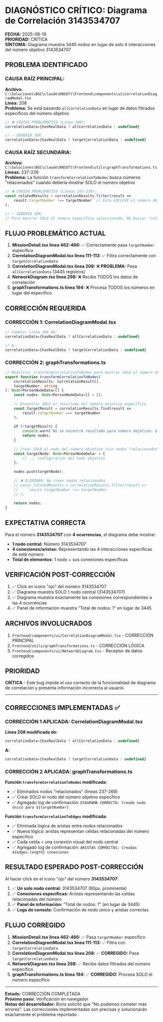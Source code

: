 # DIAGNÓSTICO CRÍTICO: Diagrama de Correlación 3143534707

**FECHA:** 2025-08-19  
**PRIORIDAD:** CRÍTICA  
**SÍNTOMA:** Diagrama muestra 3445 nodos en lugar de solo 4 interacciones del número objetivo 3143534707

## PROBLEMA IDENTIFICADO

### **CAUSA RAÍZ PRINCIPAL:**
**Archivo:** `C:\Soluciones\BGC\claude\KNSOft\Frontend\components\ui\CorrelationDiagramModal.tsx`  
**Línea:** 208  
**Problema:** Se está pasando `allCorrelationData` en lugar de datos filtrados específicos del número objetivo

```typescript
// ❌ CÓDIGO PROBLEMÁTICO (Línea 208):
correlationData={hasRealData ? allCorrelationData : undefined}

// ✅ DEBERÍA SER:
correlationData={hasRealData ? targetCorrelationData : undefined}
```

### **CAUSA RAÍZ SECUNDARIA:**
**Archivo:** `C:\Soluciones\BGC\claude\KNSOft\Frontend\utils\graphTransformations.ts`  
**Líneas:** 237-239  
**Problema:** La función `transformCorrelationToNodes` busca números "relacionados" cuando debería mostrar SOLO el número objetivo

```typescript
// ❌ CÓDIGO PROBLEMÁTICO (Líneas 237-239):
const relatedResults = correlationResults.filter(result => 
    result.targetNumber !== targetNumber  // Esto EXCLUYE el número objetivo
);

// ✅ DEBERÍA SER:
// Para mostrar SOLO el número específico seleccionado, NO buscar "relacionados"
```

## FLUJO PROBLEMÁTICO ACTUAL

1. **MissionDetail.tsx línea 462-466:** ✅ Correctamente pasa `targetNumber` específico
2. **CorrelationDiagramModal.tsx línea 111-113:** ✅ Filtra correctamente con `targetCorrelationData`
3. **CorrelationDiagramModal.tsx línea 208:** ❌ **PROBLEMA:** Pasa `allCorrelationData` (3445 registros)
4. **NetworkDiagram.tsx línea 298:** ❌ Recibe TODOS los datos de correlación
5. **graphTransformations.ts línea 194:** ❌ Procesa TODOS los números en lugar del específico

## CORRECCIÓN REQUERIDA

### **CORRECCIÓN 1: CorrelationDiagramModal.tsx**
```typescript
// Cambiar línea 208 de:
correlationData={hasRealData ? allCorrelationData : undefined}

// A:
correlationData={hasRealData ? targetCorrelationData : undefined}
```

### **CORRECCIÓN 2: graphTransformations.ts**
```typescript
// Modificar transformCorrelationToNodes para mostrar SOLO el número objetivo:
export function transformCorrelationToNodes(
    correlationResults: CorrelationResult[],
    targetNumber: string
): Node<PersonNodeData>[] {
    const nodes: Node<PersonNodeData>[] = [];
    
    // Encontrar SOLO el resultado del número objetivo específico
    const targetResult = correlationResults.find(result => 
        result.targetNumber === targetNumber
    );
    
    if (!targetResult) {
        console.warn(`No se encontró resultado para número objetivo: ${targetNumber}`);
        return nodes;
    }
    
    // Crear SOLO el nodo del número objetivo (sin nodos "relacionados")
    const targetNode: Node<PersonNodeData> = {
        // ... configuración del nodo objetivo
    };
    
    nodes.push(targetNode);
    
    // ❌ ELIMINAR: No crear nodos relacionados
    // const relatedResults = correlationResults.filter(result => 
    //     result.targetNumber !== targetNumber
    // );
    
    return nodes;
}
```

## EXPECTATIVA CORRECTA

Para el número **3143534707** con **4 ocurrencias**, el diagrama debe mostrar:
- **1 nodo central:** Número 3143534707
- **4 conexiones/aristas:** Representando las 4 interacciones específicas de este número
- **Total de elementos:** 1 nodo + sus conexiones específicas

## VERIFICACIÓN POST-CORRECCIÓN

1. ✅ Click en icono "ojo" del número 3143534707
2. ✅ Diagrama muestra SOLO 1 nodo central (3143534707)
3. ✅ Diagrama muestra exactamente las conexiones correspondientes a las 4 ocurrencias
4. ✅ Panel de información muestra "Total de nodos: 1" en lugar de 3445

## ARCHIVOS INVOLUCRADOS

1. `Frontend/components/ui/CorrelationDiagramModal.tsx` - CORRECCIÓN PRINCIPAL
2. `Frontend/utils/graphTransformations.ts` - CORRECCIÓN LÓGICA  
3. `Frontend/components/ui/NetworkDiagram.tsx` - Receptor de datos corregidos

## PRIORIDAD

**CRÍTICA** - Este bug impide el uso correcto de la funcionalidad de diagrama de correlación y presenta información incorrecta al usuario.

---

## CORRECCIONES IMPLEMENTADAS ✅

### **CORRECCIÓN 1 APLICADA: CorrelationDiagramModal.tsx**
**Línea 208 modificada de:**
```typescript
correlationData={hasRealData ? allCorrelationData : undefined}
```
**A:**
```typescript
correlationData={hasRealData ? targetCorrelationData : undefined}
```

### **CORRECCIÓN 2 APLICADA: graphTransformations.ts**
**Función `transformCorrelationToNodes` modificada:**
- ✅ Eliminados nodos "relacionados" (líneas 237-269)
- ✅ Crear SOLO el nodo del número objetivo específico
- ✅ Agregado log de confirmación: `DIAGRAMA CORRECTO: Creado nodo único para ${targetNumber}`

**Función `transformCorrelationToEdges` modificada:**
- ✅ Eliminada lógica de aristas entre nodos relacionados
- ✅ Nueva lógica: aristas representan celdas relacionadas del número específico
- ✅ Cada celda = una conexión visual del nodo central
- ✅ Agregado log de confirmación: `ARISTAS CORRECTAS: Creadas ${edges.length} conexiones`

## RESULTADO ESPERADO POST-CORRECCIÓN

Al hacer click en el icono "ojo" del número **3143534707**:

1. ✅ **Un solo nodo central:** 3143534707 (80px, prominente)
2. ✅ **Conexiones específicas:** Aristas representando las celdas relacionadas del número
3. ✅ **Panel de información:** "Total de nodos: 1" (en lugar de 3445)
4. ✅ **Logs de consola:** Confirmación de nodo único y aristas correctas

## FLUJO CORREGIDO

1. **MissionDetail.tsx línea 462-466:** ✅ Pasa `targetNumber` específico  
2. **CorrelationDiagramModal.tsx línea 111-113:** ✅ Filtra con `targetCorrelationData`  
3. **CorrelationDiagramModal.tsx línea 208:** ✅ **CORREGIDO:** Pasa `targetCorrelationData`  
4. **NetworkDiagram.tsx línea 298:** ✅ Recibe datos filtrados del número específico  
5. **graphTransformations.ts línea 194:** ✅ **CORREGIDO:** Procesa SOLO el número específico  

---

**Estado:** CORRECCIÓN COMPLETADA  
**Próximo paso:** Verificación en navegador  
**Notas del desarrollador:** Boris solicitó que "No podemos cometer más errores". Las correcciones implementadas son precisas y solucionarán exactamente el problema reportado.